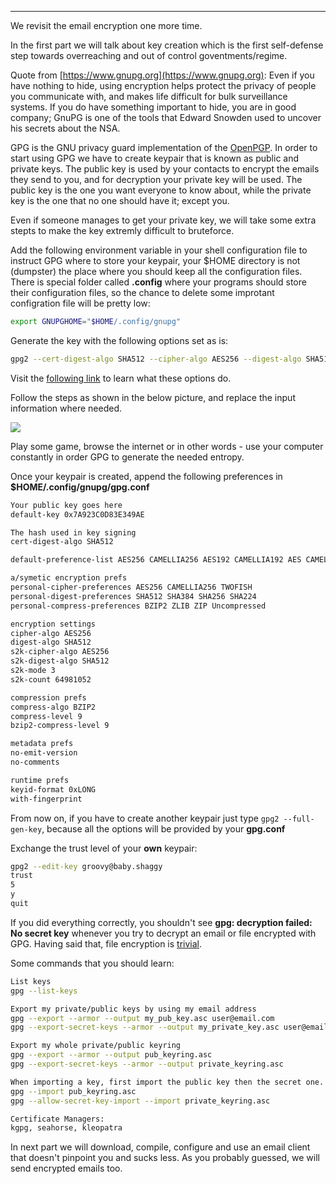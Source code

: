 
---

We revisit the email encryption one more time.

In the first part we will talk about key creation which is the first self-defense step towards overreaching and out of control goventments/regime.

Quote from [https://www.gnupg.org](https://www.gnupg.org): Even if you have nothing to hide, using encryption helps protect the privacy of people you communicate with, and makes life difficult for bulk surveillance systems. If you do have something important to hide, you are in good company; GnuPG is one of the tools that Edward Snowden used to uncover his secrets about the NSA.

GPG is the GNU privacy guard implementation of the [OpenPGP](https://www.philzimmermann.com/EN/essays/WhyIWrotePGP.html). In order to start using GPG we have to create keypair that is known as public and private keys. The public key is used by your contacts to encrypt the emails they send to you, and for decryption your private key will be used. The public key is the one you want everyone to know about, while the private key is the one that no one should have it; except you.

Even if someone manages to get your private key, we will take some extra stepts to make the key extremly difficult to bruteforce.

Add the following environment variable in your shell configuration file to instruct GPG where to store your keypair, your $HOME directory is not (dumpster) the place where you should keep all the configuration files. There is special folder called **.config** where your programs should store their configuration files, so the chance to delete some improtant configration file will be pretty low:

```bash
export GNUPGHOME="$HOME/.config/gnupg"
```

Generate the key with the following options set as is:

```bash
gpg2 --cert-digest-algo SHA512 --cipher-algo AES256 --digest-algo SHA512 --s2k-cipher-algo AES256 --s2k-digest-algo SHA512 --s2k-mode 3 --s2k-count 64981052 --full-gen-key
```

Visit the [following link](https://www.gnupg.org/documentation/manuals/gnupg/OpenPGP-Options.html) to learn what these options do.

Follow the steps as shown in the below picture, and replace the input information where needed.

![]({|img|}/encrypted_emails2/gpg-full-gen-key.png)

Play some game, browse the internet or in other words - use your computer constantly in order GPG to generate the needed entropy.

Once your keypair is created, append the following preferences in **$HOME/.config/gnupg/gpg.conf**

```bash
Your public key goes here
default-key 0x7A923C0D83E349AE

The hash used in key signing
cert-digest-algo SHA512

default-preference-list AES256 CAMELLIA256 AES192 CAMELLIA192 AES CAMELLIA128 TWOFISH CAST5 3DES SHA512 SHA384 SHA256 SHA224 SHA1 RIPEMD160 BZIP2 ZLIB ZIP Uncompressed

a/symetic encryption prefs
personal-cipher-preferences AES256 CAMELLIA256 TWOFISH
personal-digest-preferences SHA512 SHA384 SHA256 SHA224
personal-compress-preferences BZIP2 ZLIB ZIP Uncompressed

encryption settings
cipher-algo AES256
digest-algo SHA512
s2k-cipher-algo AES256
s2k-digest-algo SHA512
s2k-mode 3
s2k-count 64981052

compression prefs
compress-algo BZIP2
compress-level 9
bzip2-compress-level 9

metadata prefs
no-emit-version
no-comments

runtime prefs
keyid-format 0xLONG
with-fingerprint
```

From now on, if you have to create another keypair just type `gpg2 --full-gen-key`, because all the options will be provided by your **gpg.conf**

Exchange the trust level of your **own** keypair:

```bash
gpg2 --edit-key groovy@baby.shaggy
trust
5
y
quit
```

If you did everything correctly, you shouldn't see **gpg: decryption failed: No secret key** whenever you try to decrypt an email or file encrypted with GPG. Having said that, file encryption is [trivial](https://github.com/wifiextender/secure_passwordless_backups/blob/master/encrypt_decrypt.zsh).

Some commands that you should learn:

```bash
List keys
gpg --list-keys

Export my private/public keys by using my email address
gpg --export --armor --output my_pub_key.asc user@email.com
gpg --export-secret-keys --armor --output my_private_key.asc user@email.com

Export my whole private/public keyring
gpg --export --armor --output pub_keyring.asc
gpg --export-secret-keys --armor --output private_keyring.asc

When importing a key, first import the public key then the secret one.
gpg --import pub_keyring.asc
gpg --allow-secret-key-import --import private_keyring.asc

Certificate Managers:
kgpg, seahorse, kleopatra
```

In next part we will download, compile, configure and use an email client that doesn't pinpoint you and sucks less. As you probably guessed, we will send encrypted emails too.
